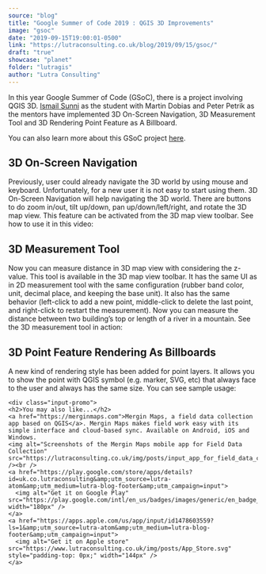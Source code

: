```yaml
---
source: "blog"
title: "Google Summer of Code 2019 : QGIS 3D Improvements"
image: "gsoc"
date: "2019-09-15T19:00:01-0500"
link: "https://lutraconsulting.co.uk/blog/2019/09/15/gsoc/"
draft: "true"
showcase: "planet"
folder: "lutragis"
author: "Lutra Consulting"
---
```


<p>In this year Google Summer of Code (GSoC), there is a project involving QGIS 3D. <a href="https://ismailsunni.id">Ismail Sunni</a> as the student with Martin Dobias and Peter Petrik as the mentors
have implemented 3D On-Screen Navigation, 3D Measurement Tool and 3D Rendering Point Feature as A Billboard.</p>

<!-- more -->

<p>You can also learn more about this GSoC project <a href="https://ismailsunni.github.io/GSoC-2019/">here</a>.</p>

<h2 id="3d-on-screen-navigation">3D On-Screen Navigation</h2>

<p>Previously, user could already navigate the 3D world by using mouse and keyboard. Unfortunately, for a new user it is not easy
to start using them. 3D On-Screen Navigation will help navigating the 3D world. There are buttons to do zoom in/out, tilt up/down,
pan up/down/left/right, and rotate the 3D map view. This feature can be activated from the 3D map view toolbar. See how to use it
in this video:</p>

<center>
    
</center>

<h2 id="3d-measurement-tool">3D Measurement Tool</h2>

<p>Now you can measure distance in 3D map view with considering the z-value. This tool is available in the 3D map view toolbar.
It has the same UI as in 2D measurement tool with the same configuration (rubber band color, unit, decimal place,
and keeping the base unit). It also has the same behavior (left-click to add a new point, middle-click to delete
the last point, and right-click to restart the measurement). Now you can measure the distance between two building’s
top or length of a river in a mountain. See the 3D measurement tool in action:</p>

<center>
    
</center>

<h2 id="3d-point-feature-rendering-as-billboards">3D Point Feature Rendering As Billboards</h2>

<p>A new kind of rendering style has been added for point layers.
It allows you to show the point with QGIS symbol (e.g. marker, SVG, etc)
that always face to the user and always has the same size. You can see sample usage:</p>

<center>
  
</center>

    <div class="input-promo">
    <h2>You may also like...</h2>
    <a href="https://merginmaps.com">Mergin Maps, a field data collection app based on QGIS</a>. Mergin Maps makes field work easy with its simple interface and cloud-based sync. Available on Android, iOS and Windows.
    <img alt="Screenshots of the Mergin Maps mobile app for Field Data Collection" src="https://lutraconsulting.co.uk/img/posts/input_app_for_field_data_collection.jpg" /><br />
    <a href="https://play.google.com/store/apps/details?id=uk.co.lutraconsulting&amp;utm_source=lutra-atom&amp;utm_medium=lutra-blog-footer&amp;utm_campaign=input">
      <img alt="Get it on Google Play" src="https://play.google.com/intl/en_us/badges/images/generic/en_badge_web_generic.png" width="180px" />
    </a>
    <a href="https://apps.apple.com/us/app/input/id1478603559?ls=1&amp;utm_source=lutra-atom&amp;utm_medium=lutra-blog-footer&amp;utm_campaign=input">
      <img alt="Get it on Apple store" src="https://www.lutraconsulting.co.uk/img/posts/App_Store.svg" style="padding-top: 0px;" width="144px" />
    </a>
  </div>
